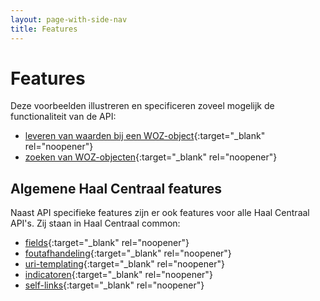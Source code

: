 ```yaml
---
layout: page-with-side-nav
title: Features
---
```

# Features
Deze voorbeelden illustreren en specificeren zoveel mogelijk de functionaliteit van de API:
- [leveren van waarden bij een WOZ-object](https://github.com/VNG-Realisatie/Haal-Centraal-HR-bevragen/blob/master/features/waarden.feature){:target="_blank" rel="noopener"}
- [zoeken van WOZ-objecten](https://github.com/VNG-Realisatie/Haal-Centraal-HR-bevragen/blob/master/features/zoeken.feature){:target="_blank" rel="noopener"}


## Algemene Haal Centraal features
Naast API specifieke features zijn er ook features voor alle Haal Centraal API's. Zij staan in Haal Centraal common:
- [fields](https://github.com/VNG-Realisatie/Haal-Centraal-common/blob/master/features/fields.feature){:target="_blank" rel="noopener"}
- [foutafhandeling](https://github.com/VNG-Realisatie/Haal-Centraal-common/blob/master/features/foutafhandeling.feature){:target="_blank" rel="noopener"}
- [uri-templating](https://github.com/VNG-Realisatie/Haal-Centraal-common/blob/master/features/uri-templating.feature){:target="_blank" rel="noopener"}
- [indicatoren](https://github.com/VNG-Realisatie/Haal-Centraal-common/blob/master/features/indicatoren.feature){:target="_blank" rel="noopener"}
- [self-links](https://github.com/VNG-Realisatie/Haal-Centraal-common/blob/master/features/self-links.feature){:target="_blank" rel="noopener"}
